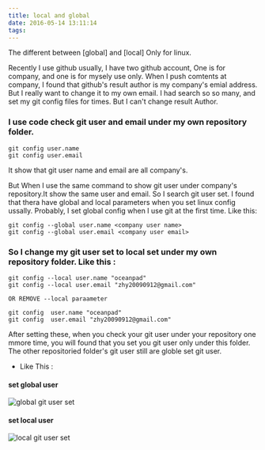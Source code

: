 ```yaml
---
title: local and global
date: 2016-05-14 13:11:14
tags:
---
```

The different between [global] and [local]
Only for linux.
<!--more-->
Recently I use github usually, I have two github account,
One is for company, and one is for mysely use only. When I
push comtents at company, I found that github's result author
is my company's emial address. But I really want to change it
to my own email.
I had search so so many, and set my git config files for times.
But I can't change result Author. 
### I use code check git user and email under my own repository folder.
```
git config user.name
git config user.email
```
It show that git user name and email are all company's.

But When I use the same command to show git user under company's repository.It show the same user and email.
So I search git user set. I found that thera have global and local parameters when you set linux config ussally.
Probably, I set global config when I use git at the first time. Like this:
```
git config --global user.name <company user name>
git config --global user.email <company user email>
```

### So I change my git user set to local set under my own repository folder. Like this :
```
git config --local user.name "oceanpad"
git config --local user.email "zhy20090912@gmail.com"

OR REMOVE --local paraameter

git config  user.name "oceanpad"
git config  user.email "zhy20090912@gmail.com"
```

After setting these, when you check your git user under your repository one mmore time, you will found that you set you git user only under this folder. The other repositoried folder's git user still are globle set git user.

* Like This :
#### set global user
![global git user set](/resource/globle_local/1.png)
#### set local user
![local git user set](/resource/globle_local/2.png)
